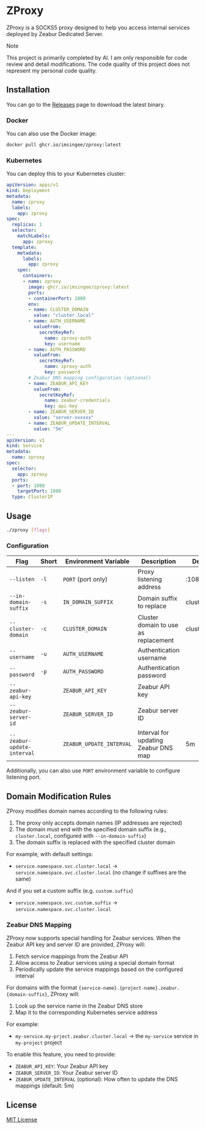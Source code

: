 # ZProxy

ZProxy is a SOCKS5 proxy designed to help you access internal services deployed by Zeabur Dedicated Server.


> [!NOTE]
> This project is primarily completed by AI. I am only responsible for code review and detail modifications. The code quality of this project does not represent my personal code quality.


## Installation

You can go to the [Releases](https://github.com/ImSingee/zproxy/releases) page to download the latest binary.

### Docker

You can also use the Docker image:

```bash
docker pull ghcr.io/imsingee/zproxy:latest
```

### Kubernetes

You can deploy this to your Kubernetes cluster:

```yaml
apiVersion: apps/v1
kind: Deployment
metadata:
  name: zproxy
  labels:
    app: zproxy
spec:
  replicas: 1
  selector:
    matchLabels:
      app: zproxy
  template:
    metadata:
      labels:
        app: zproxy
    spec:
      containers:
      - name: zproxy
        image: ghcr.io/imsingee/zproxy:latest
        ports:
        - containerPort: 1080
        env:
        - name: CLUSTER_DOMAIN
          value: "cluster.local"
        - name: AUTH_USERNAME
          valueFrom:
            secretKeyRef:
              name: zproxy-auth
              key: username
        - name: AUTH_PASSWORD
          valueFrom:
            secretKeyRef:
              name: zproxy-auth
              key: password
        # Zeabur DNS mapping configuration (optional)
        - name: ZEABUR_API_KEY
          valueFrom:
            secretKeyRef:
              name: zeabur-credentials
              key: api-key
        - name: ZEABUR_SERVER_ID
          value: "server-xxxxxx"
        - name: ZEABUR_UPDATE_INTERVAL
          value: "5m"
---
apiVersion: v1
kind: Service
metadata:
  name: zproxy
spec:
  selector:
    app: zproxy
  ports:
  - port: 1080
    targetPort: 1080
  type: ClusterIP
```

## Usage

```bash
./zproxy [flags]
```

### Configuration

| Flag                       | Short | Environment Variable     | Description                          | Default       |
|----------------------------|-------|--------------------------|--------------------------------------|---------------|
| `--listen`                 | `-l`  | `PORT` (port only)       | Proxy listening address              | :1080         |
| `--in-domain-suffix`       | `-s`  | `IN_DOMAIN_SUFFIX`       | Domain suffix to replace             | cluster.local |
| `--cluster-domain`         | `-c`  | `CLUSTER_DOMAIN`         | Cluster domain to use as replacement | cluster.local |
| `--username`               | `-u`  | `AUTH_USERNAME`          | Authentication username              |               |
| `--password`               | `-p`  | `AUTH_PASSWORD`          | Authentication password              |               |
| `--zeabur-api-key`         |       | `ZEABUR_API_KEY`         | Zeabur API key                       |               |
| `--zeabur-server-id`       |       | `ZEABUR_SERVER_ID`       | Zeabur server ID                     |               |
| `--zeabur-update-interval` |       | `ZEABUR_UPDATE_INTERVAL` | Interval for updating Zeabur DNS map | 5m            |


Additionally, you can also use `PORT` environment variable to configure listening port.

## Domain Modification Rules

ZProxy modifies domain names according to the following rules:

1. The proxy only accepts domain names (IP addresses are rejected)
2. The domain must end with the specified domain suffix (e.g., `cluster.local`, configured with `--in-domain-suffix`)
3. The domain suffix is replaced with the specified cluster domain

For example, with default settings:
- `service.namespace.svc.cluster.local` → `service.namespace.svc.cluster.local` (no change if suffixes are the same)

And if you set a custom suffix (e.g. `custom.suffix`)
- `service.namespace.svc.custom.suffix` → `service.namespace.svc.cluster.local` 

### Zeabur DNS Mapping

ZProxy now supports special handling for Zeabur services. When the Zeabur API key and server ID are provided, ZProxy will:

1. Fetch service mappings from the Zeabur API
2. Allow access to Zeabur services using a special domain format
3. Periodically update the service mappings based on the configured interval

For domains with the format `{service-name}.{project-name}.zeabur.{domain-suffix}`, ZProxy will:
1. Look up the service name in the Zeabur DNS store
2. Map it to the corresponding Kubernetes service address

For example:
- `my-service.my-prject.zeabur.cluster.local` → the `my-service` service in `my-project` project

To enable this feature, you need to provide:
- `ZEABUR_API_KEY`: Your Zeabur API key
- `ZEABUR_SERVER_ID`: Your Zeabur server ID
- `ZEABUR_UPDATE_INTERVAL` (optional): How often to update the DNS mappings (default: 5m)

## License

[MIT License](LICENSE)
